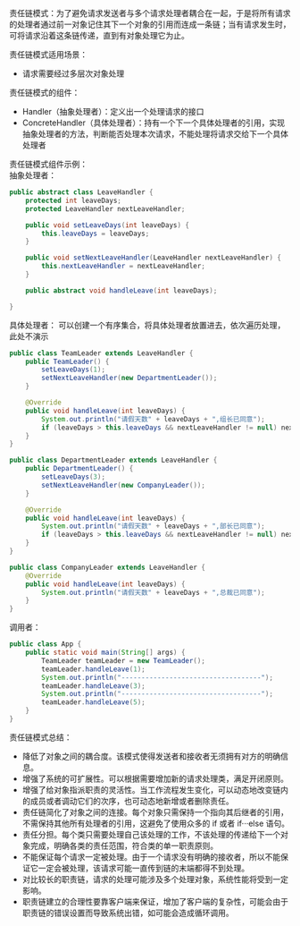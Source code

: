 责任链模式：为了避免请求发送者与多个请求处理者耦合在一起，于是将所有请求的处理者通过前一对象记住其下一个对象的引用而连成一条链；当有请求发生时，可将请求沿着这条链传递，直到有对象处理它为止。

责任链模式适用场景：
 * 请求需要经过多层次对象处理

责任链模式的组件：
* Handler（抽象处理者）：定义出一个处理请求的接口
* ConcreteHandler（具体处理者）：持有一个下一个具体处理者的引用，实现抽象处理者的方法，判断能否处理本次请求，不能处理将请求交给下一个具体处理者

责任链模式组件示例：  
抽象处理者：
```java
public abstract class LeaveHandler {
    protected int leaveDays;
    protected LeaveHandler nextLeaveHandler;

    public void setLeaveDays(int leaveDays) {
        this.leaveDays = leaveDays;
    }

    public void setNextLeaveHandler(LeaveHandler nextLeaveHandler) {
        this.nextLeaveHandler = nextLeaveHandler;
    }

    public abstract void handleLeave(int leaveDays);

}
```
具体处理者： 可以创建一个有序集合，将具体处理者放置进去，依次遍历处理，此处不演示
```java
public class TeamLeader extends LeaveHandler {
    public TeamLeader() {
        setLeaveDays(1);
        setNextLeaveHandler(new DepartmentLeader());
    }

    @Override
    public void handleLeave(int leaveDays) {
        System.out.println("请假天数" + leaveDays + ",组长已同意");
        if (leaveDays > this.leaveDays && nextLeaveHandler != null) nextLeaveHandler.handleLeave(leaveDays);
    }
}
```
```java
public class DepartmentLeader extends LeaveHandler {
    public DepartmentLeader() {
        setLeaveDays(3);
        setNextLeaveHandler(new CompanyLeader());
    }

    @Override
    public void handleLeave(int leaveDays) {
        System.out.println("请假天数" + leaveDays + ",部长已同意");
        if (leaveDays > this.leaveDays && nextLeaveHandler != null) nextLeaveHandler.handleLeave(leaveDays);
    }
}
```
```java
public class CompanyLeader extends LeaveHandler {
    @Override
    public void handleLeave(int leaveDays) {
        System.out.println("请假天数" + leaveDays + ",总裁已同意");
    }
}
```
调用者：
```java
public class App {
    public static void main(String[] args) {
        TeamLeader teamLeader = new TeamLeader();
        teamLeader.handleLeave(1);
        System.out.println("-----------------------------------");
        teamLeader.handleLeave(3);
        System.out.println("-----------------------------------");
        teamLeader.handleLeave(5);
    }
}
```
责任链模式总结：
* 降低了对象之间的耦合度。该模式使得发送者和接收者无须拥有对方的明确信息。
* 增强了系统的可扩展性。可以根据需要增加新的请求处理类，满足开闭原则。
* 增强了给对象指派职责的灵活性。当工作流程发生变化，可以动态地改变链内的成员或者调动它们的次序，也可动态地新增或者删除责任。
* 责任链简化了对象之间的连接。每个对象只需保持一个指向其后继者的引用，不需保持其他所有处理者的引用，这避免了使用众多的 if 或者 if···else 语句。
* 责任分担。每个类只需要处理自己该处理的工作，不该处理的传递给下一个对象完成，明确各类的责任范围，符合类的单一职责原则。
* 不能保证每个请求一定被处理。由于一个请求没有明确的接收者，所以不能保证它一定会被处理，该请求可能一直传到链的末端都得不到处理。
* 对比较长的职责链，请求的处理可能涉及多个处理对象，系统性能将受到一定影响。
* 职责链建立的合理性要靠客户端来保证，增加了客户端的复杂性，可能会由于职责链的错误设置而导致系统出错，如可能会造成循环调用。